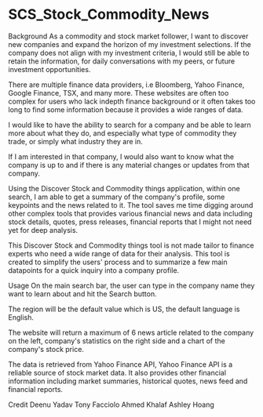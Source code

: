 
# SCS_Stock_Commodity_News

Background
As a commodity and stock market follower, I want to discover new companies and expand the horizon of my investment selections. If the company does not align with my investment criteria, I would still be able to retain the information, for daily conversations with my peers, or future investment opportunities. 

There are multiple finance data providers, i.e Bloomberg, Yahoo Finance, Google Finance, TSX, and many more. These websites are often too complex for users who lack indepth finance background or it often takes too long to find some information because it provides a wide ranges of data. 

I would like to have the ability to search for a company and be able to learn more about what they do, and especially what type of commodity they trade, or simply what industry they are in. 

If I am interested in that company, I would also want to know what the company is up to and if there is any material changes or updates from that company. 

Using the Discover Stock and Commodity things application, within one search, I am able to get a summary of the company's profile, some keypoints and the news related to it. The tool saves me time digging around other complex tools that provides various financial news and data including stock details, quotes, press releases, financial reports that I might not need yet for deep analysis. 

This Discover Stock and Commodity things tool is not made tailor to finance experts who need a wide range of data for their analysis. This tool is created to simplify the users' process and to summarize a few main datapoints for a quick inquiry into a company profile. 

Usage
On the main search bar, the user can type in the company name they want to learn about and hit the Search button. 

The region will be the default value which is US, the default language is English. 

The website will return a maximum of 6 news article related to the company on the left, company's statistics on the right side and a chart of the company's stock price. 

The data is retrieved from Yahoo Finance API, Yahoo Finance API is a reliable source of stock market data. It also provides other financial information including market summaries, historical quotes, news feed and financial reports. 

Credit 
Deenu Yadav
Tony Facciolo
Ahmed Khalaf
Ashley Hoang
